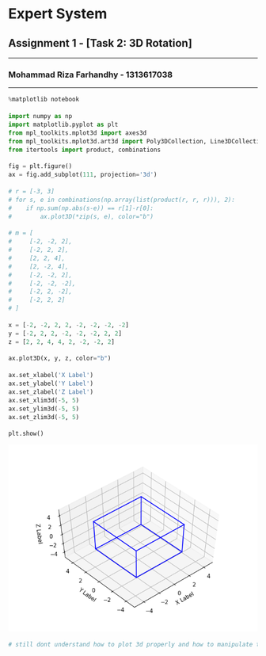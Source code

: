 # Expert System
## Assignment 1 - [Task 2: 3D Rotation]
***
### Mohammad Riza Farhandhy - 1313617038
***



```python
%matplotlib notebook

import numpy as np
import matplotlib.pyplot as plt
from mpl_toolkits.mplot3d import axes3d
from mpl_toolkits.mplot3d.art3d import Poly3DCollection, Line3DCollection
from itertools import product, combinations

fig = plt.figure()
ax = fig.add_subplot(111, projection='3d')

# r = [-3, 3]
# for s, e in combinations(np.array(list(product(r, r, r))), 2):
#    if np.sum(np.abs(s-e)) == r[1]-r[0]:
#        ax.plot3D(*zip(s, e), color="b")

# m = [
#     [-2, -2, 2],
#     [-2, 2, 2],
#     [2, 2, 4],
#     [2, -2, 4],
#     [-2, -2, 2],
#     [-2, -2, -2],
#     [-2, 2, -2],
#     [-2, 2, 2]
# ]

x = [-2, -2, 2, 2, -2, -2, -2, -2]
y = [-2, 2, 2, -2, -2, -2, 2, 2]
z = [2, 2, 4, 4, 2, -2, -2, 2]

ax.plot3D(x, y, z, color="b")

ax.set_xlabel('X Label')
ax.set_ylabel('Y Label')
ax.set_zlabel('Z Label')
ax.set_xlim3d(-5, 5)
ax.set_ylim3d(-5, 5)
ax.set_zlim3d(-5, 5)

plt.show()
```


![png](img/plot_0.png)


```python
# still dont understand how to plot 3d properly and how to manipulate the matrix......
```


```python

```
